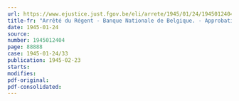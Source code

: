 ```yaml
---
url: https://www.ejustice.just.fgov.be/eli/arrete/1945/01/24/1945012404/justel
title-fr: "Arrêté du Régent - Banque Nationale de Belgique. - Approbation des nouveaux statuts"
date: 1945-01-24
source:
number: 1945012404
page: 88888
case: 1945-01-24/33
publication: 1945-02-23
starts:
modifies:
pdf-original:
pdf-consolidated:
---
```


